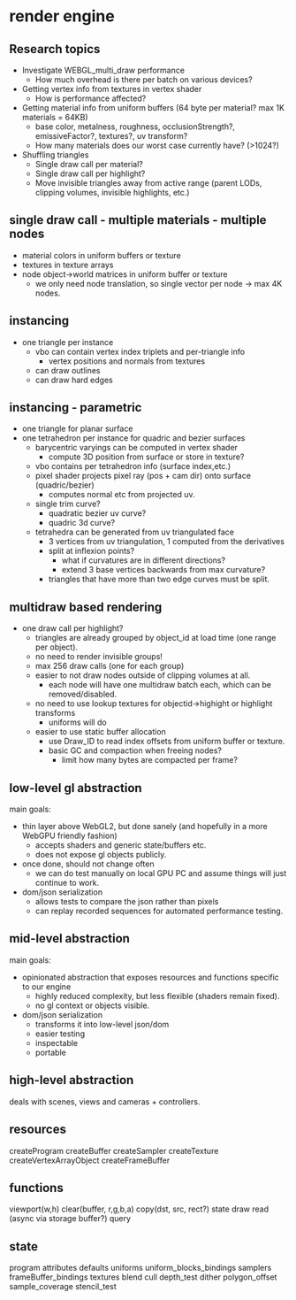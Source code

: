 # render engine

## Research topics

- Investigate WEBGL_multi_draw performance
  - How much overhead is there per batch on various devices?
- Getting vertex info from textures in vertex shader
  - How is performance affected?
- Getting material info from uniform buffers (64 byte per material? max 1K materials = 64KB)
  - base color, metalness, roughness, occlusionStrength?, emissiveFactor?, textures?, uv transform?
  - How many materials does our worst case currently have? (>1024?)
- Shuffling triangles
  - Single draw call per material?
  - Single draw call per highlight?
  - Move invisible triangles away from active range (parent LODs, clipping volumes, invisible highlights, etc.)

## single draw call - multiple materials - multiple nodes
  - material colors in uniform buffers or texture
  - textures in texture arrays
  - node object->world matrices in uniform buffer or texture
    - we only need node translation, so single vector per node -> max 4K nodes.

## instancing
  - one triangle per instance
    - vbo can contain vertex index triplets and per-triangle info
      - vertex positions and normals from textures
    - can draw outlines
    - can draw hard edges

## instancing - parametric
  - one triangle for planar surface
  - one tetrahedron per instance for quadric and bezier surfaces
    - barycentric varyings can be computed in vertex shader
      - compute 3D position from surface or store in texture?
    - vbo contains per tetrahedron info (surface index,etc.)
    - pixel shader projects pixel ray (pos + cam dir) onto surface (quadric/bezier)
      - computes normal etc from projected uv.
    - single trim curve?
      - quadratic bezier uv curve?
      - quadric 3d curve?
    - tetrahedra can be generated from uv triangulated face
      - 3 vertices from uv triangulation, 1 computed from the derivatives
      - split at inflexion points?
        - what if curvatures are in different directions?
        - extend 3 base vertices backwards from max curvature?
      - triangles that have more than two edge curves must be split.


## multidraw based rendering
- one draw call per highlight?
  - triangles are already grouped by object_id at load time (one range per object).
  - no need to render invisible groups!
  - max 256 draw calls (one for each group)
  - easier to not draw nodes outside of clipping volumes at all.
    - each node will have one multidraw batch each, which can be removed/disabled.
  - no need to use lookup textures for objectid->highight or highlight transforms
    - uniforms will do
  - easier to use static buffer allocation
    - use Draw_ID to read index offsets from uniform buffer or texture.
    - basic GC and compaction when freeing nodes?
      - limit how many bytes are compacted per frame?

## low-level gl abstraction

main goals:

- thin layer above WebGL2, but done sanely (and hopefully in a more WebGPU friendly fashion)
  - accepts shaders and generic state/buffers etc.
  - does not expose gl objects publicly.
- once done, should not change often
  - we can do test manually on local GPU PC and assume things will just continue to work.
- dom/json serialization
  - allows tests to compare the json rather than pixels
  - can replay recorded sequences for automated performance testing.

## mid-level abstraction

main goals:

- opinionated abstraction that exposes resources and functions specific to our engine
  - highly reduced complexity, but less flexible (shaders remain fixed).
  - no gl context or objects visible.
- dom/json serialization
  - transforms it into low-level json/dom
  - easier testing
  - inspectable
  - portable

## high-level abstraction

deals with scenes, views and cameras + controllers.

## resources

createProgram
createBuffer
createSampler
createTexture
createVertexArrayObject
createFrameBuffer

## functions

viewport(w,h)
clear(buffer, r,g,b,a)
copy(dst, src, rect?)
state
draw
read (async via storage buffer?)
query

## state

program
attributes defaults
uniforms
uniform_blocks_bindings
samplers
frameBuffer_bindings
textures
blend
cull
depth_test
dither
polygon_offset
sample_coverage
stencil_test
